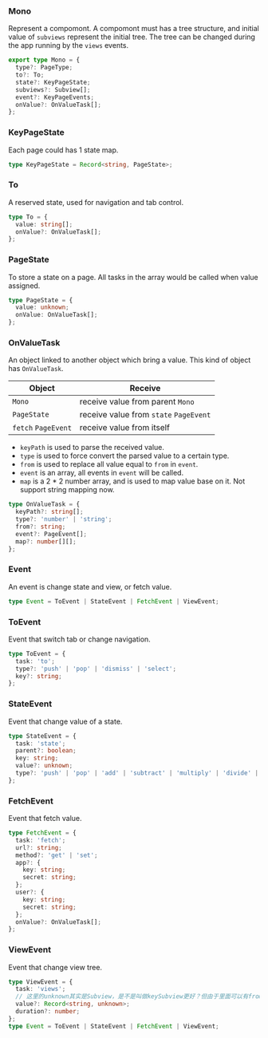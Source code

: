 ### Mono

Represent a compomont. A compomont must has a tree structure, and initial value of `subviews` represent the initial tree. The tree can be changed during the app running by the `views` events.

```typescript
export type Mono = {
  type?: PageType;
  to?: To;
  state?: KeyPageState;
  subviews?: Subview[];
  event?: KeyPageEvents;
  onValue?: OnValueTask[];
};
```


### KeyPageState

Each page could has 1 state map.

```ts
type KeyPageState = Record<string, PageState>;
```


### To

A reserved state, used for navigation and tab control.

```ts
type To = {
  value: string[];
  onValue?: OnValueTask[];
};
```


### PageState

To store a state on a page. All tasks in the array would be called when value assigned.

```ts
type PageState = {
  value: unknown;
  onValue: OnValueTask[];
};
```


### OnValueTask

An object linked to another object which bring a value. This kind of object has `OnValueTask`.

|Object|Receive|
|-|-|
|`Mono`|receive value from parent `Mono`|
|`PageState`|receive value from `state` `PageEvent`|
|`fetch` `PageEvent`|receive value from itself|

- `keyPath` is used to parse the received value.
- `type` is used to force convert the parsed value to a certain type.
- `from` is used to replace all value equal to `from` in `event`.
- `event` is an array, all events in `event` will be called.
- `map` is a 2 * 2 number array, and is used to map value base on it. Not support string mapping now.

```ts
type OnValueTask = {
  keyPath?: string[];
  type?: 'number' | 'string';
  from?: string;
  event?: PageEvent[];
  map?: number[][];
};
```


### Event

An event is change state and view, or fetch value.

```ts
type Event = ToEvent | StateEvent | FetchEvent | ViewEvent;
```


### ToEvent

Event that switch tab or change navigation.

```ts
type ToEvent = {
  task: 'to';
  type?: 'push' | 'pop' | 'dismiss' | 'select';
  key?: string;
};
```


### StateEvent

Event that change value of a state.

```ts
type StateEvent = {
  task: 'state';
  parent?: boolean;
  key: string;
  value?: unknown;
  type?: 'push' | 'pop' | 'add' | 'subtract' | 'multiply' | 'divide' | 'mod';
};
```


### FetchEvent

Event that fetch value.

```ts
type FetchEvent = {
  task: 'fetch';
  url?: string;
  method?: 'get' | 'set';
  app?: {
    key: string;
    secret: string;
  };
  user?: {
    key: string;
    secret: string;
  };
  onValue?: OnValueTask[];
};
```


### ViewEvent

Event that change view tree.

```ts
type ViewEvent = {
  task: 'views';
  // 这里的unknown其实是Subview，是不是叫做keySubview更好？但由于里面可以有from，没法直接写Subview
  value?: Record<string, unknown>;
  duration?: number;
};
type Event = ToEvent | StateEvent | FetchEvent | ViewEvent;
```
